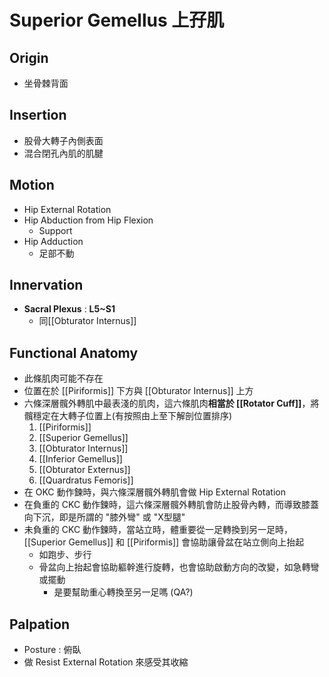# Superior Gemellus  上孖肌
## Origin
* 坐骨棘背面  

## Insertion
* 股骨大轉子內側表面
* 混合閉孔內肌的肌腱  

## Motion
* Hip External Rotation  
* Hip Abduction from Hip Flexion
	* Support
* Hip Adduction
	* 足部不動

## Innervation
*  **Sacral Plexus** : **L5~S1**
	*  同[[Obturator Internus]]  

## Functional Anatomy
* 此條肌肉可能不存在
* 位置在於 [[Piriformis]] 下方與 [[Obturator Internus]] 上方
* 六條深層髖外轉肌中最表淺的肌肉，這六條肌肉**相當於 [[Rotator Cuff]]**，將髖穩定在大轉子位置上(有按照由上至下解剖位置排序)
	1. [[Piriformis]]
	2. [[Superior Gemellus]]
	3. [[Obturator Internus]]
	4. [[Inferior Gemellus]]
	5. [[Obturator Externus]]
	6. [[Quardratus Femoris]]
* 在 OKC 動作鍊時，與六條深層髖外轉肌會做 Hip External Rotation
* 在負重的 CKC 動作鍊時，這六條深層髖外轉肌會防止股骨內轉，而導致膝蓋向下沉，即是所謂的 "膝外彎" 或 "X型腿"
* 未負重的 CKC 動作鍊時，當站立時，體重要從一足轉換到另一足時，[[Superior Gemellus]] 和 [[Piriformis]] 會協助讓骨盆在站立側向上抬起
	* 如跑步、步行
	* 骨盆向上抬起會協助軀幹進行旋轉，也會協助啟動方向的改變，如急轉彎或擺動
		* 是要幫助重心轉換至另一足嗎 (QA?)  

## Palpation
* Posture : 俯臥
* 做 Resist External Rotation 來感受其收縮